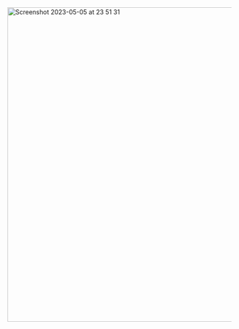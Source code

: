<img width="708" alt="Screenshot 2023-05-05 at 23 51 31" src="https://user-images.githubusercontent.com/73763976/236581593-ced4da99-7fce-462c-8ae5-38bf1b8d4b55.png">

```swift
```
